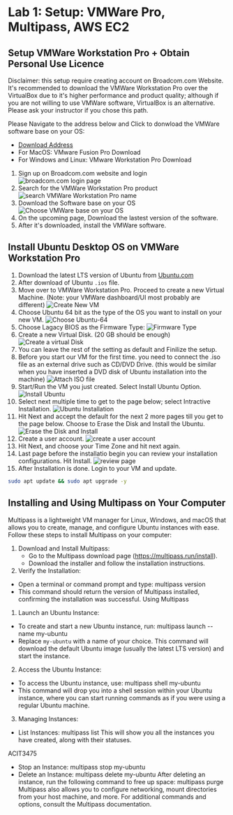 # Lab 1:   Setup: VMWare Pro, Multipass, AWS EC2

## Setup VMWare Workstation Pro + Obtain Personal Use Licence

Disclaimer: this setup require creating account on Broadcom.com Website. It's recommended to download the VMWare Workstation Pro over the VirtualBox due to it's higher performance and product quality; although if you are not willing to use VMWare software, VirtualBox is an alternative. Please ask your instructor if you chose this path.

Please Navigate to the address below and Click to donwload the VMWare software base on your OS:
- [Download Address](https://blogs.vmware.com/workstation/2024/05/vmware-workstation-pro-now-available-free-for-personal-use.html)
- For MacOS: VMware Fusion Pro Download
- For Windows and Linux: VMware Workstation Pro Download

1. Sign up on Broadcom.com website and login
![broadcom.com login page](images/lab1-fig1.jpeg)
2. Search for the VMWare Workstation Pro product
![search VMWare Workstation Pro name](images/lab1-fig2.jpeg)
3. Download the Software base on your OS
![Choose VMWare base on your OS](images/lab1-fig3.jpeg)
4. On the upcoming page, Download the lastest version of the software.
5. After it's downloaded, install the VMWare software.

## Install Ubuntu Desktop OS on VMWare Workstation Pro

1. Download the latest LTS version of Ubuntu from [Ubuntu.com](https://ubuntu.com/download/desktop)
2. After download of Ubuntu `.ios` file.
3. Move over to VMWare Workstation Pro. Proceed to create a new Virtual Machine. (Note: your VMWare dashboard/UI most probably are different)
![Create New VM](images/lab1-fig4.png)
4. Choose Ubuntu 64 bit as the type of the OS you want to install on your new VM.
![Choose Ubuntu-64](images/lab1-fig5.png)
5. Choose Lagacy BIOS as the Firmware Type:
![Firmware Type](images/lab1-fig6.png)
6. Create a new Virtual Disk. (20 GB should be enough)
![Create a virtual Disk](images/lab1-fig7.png)
7. You can leave the rest of the setting as default and Finilize the setup.
8. Before you start our VM for the first time. you need to connect the .iso file as an external drive such as CD/DVD Drive. (this would be similar when you have inserted a DVD disk of Ubuntu installation into the machine)
![Attach ISO file](images/lab1-fig8.png)
9. Start/Run the VM you just created. Select Install Ubuntu Option.
![Install Ubuntu](images/lab1-fig9.png)
10. Select next multiple time to get to the page below; select Intractive Installation.
![Ubuntu Installation](images/lab1-fig10.png)
11. Hit Next and accept the default for the next 2 more pages till you get to the page below. Choose to Erase the Disk and Install the Ubuntu.
![Erase the Disk and Install](images/lab1-fig11.png)
12. Create a user account.
![create a user account](images/lab1-fig12.png)
13. Hit Next, and choose your Time Zone and hit next again.
14. Last page before the installatio begin you can review your installation configurations. Hit Install.
![review page](images/lab1-fig13.png)
15. After Installation is done. Login to your VM and update.
```sh
sudo apt update && sudo apt upgrade -y
```

## Installing and Using Multipass on Your Computer
Multipass is a lightweight VM manager for Linux, Windows, and macOS that allows you to create, manage, and configure Ubuntu instances with ease. Follow these steps to install Multipass on your computer:
1. Download and Install Multipass:
    - Go to the Multipass download page (https://multipass.run/install).
    - Download the installer and follow the installation instructions.
2. Verify the Installation:
- Open a terminal or command prompt and type:
multipass version
- This command should return the version of Multipass installed, confirming the installation was successful.
Using Multipass
1. Launch an Ubuntu Instance:
- To create and start a new Ubuntu instance, run:
multipass launch --name my-ubuntu
- Replace `my-ubuntu` with a name of your choice. This command will download the default Ubuntu image (usually the latest LTS version) and start the instance.
2. Access the Ubuntu Instance:
- To access the Ubuntu instance, use:
multipass shell my-ubuntu
- This command will drop you into a shell session within your Ubuntu instance, where you can start running commands as if you were using a regular Ubuntu machine.
3. Managing Instances:
- List Instances:
multipass list
This will show you all the instances you have created, along with their statuses.
 
ACIT3475
- Stop an Instance:
multipass stop my-ubuntu
- Delete an Instance:
multipass delete my-ubuntu
After deleting an instance, run the following command to free up space:
multipass purge
Multipass also allows you to configure networking, mount directories from your host machine, and more. For additional commands and options, consult the Multipass documentation.
